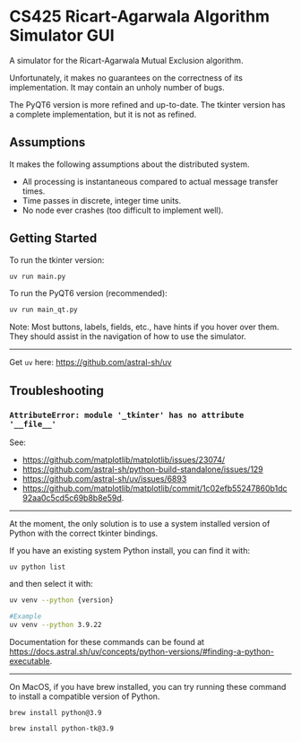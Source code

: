 # CS425 Ricart-Agarwala Algorithm Simulator GUI

A simulator for the Ricart-Agarwala Mutual Exclusion algorithm.

Unfortunately, it makes no guarantees on the correctness of its implementation. It may contain an unholy number of bugs.

The PyQT6 version is more refined and up-to-date. The tkinter version has a complete implementation, but it is not as refined.

## Assumptions

It makes the following assumptions about the distributed system.

- All processing is instantaneous compared to actual message transfer times.
- Time passes in discrete, integer time units.
- No node ever crashes (too difficult to implement well).

## Getting Started

To run the tkinter version:

```bash
uv run main.py
```

To run the PyQT6 version (recommended):

```bash
uv run main_qt.py
```

Note: Most buttons, labels, fields, etc., have hints if you hover over them. They should assist in the navigation of how to use the simulator.

---

Get `uv` here: <https://github.com/astral-sh/uv>

## Troubleshooting

### `AttributeError: module '_tkinter' has no attribute '__file__'`

See:

- <https://github.com/matplotlib/matplotlib/issues/23074/>
- <https://github.com/astral-sh/python-build-standalone/issues/129>
- <https://github.com/astral-sh/uv/issues/6893>
- <https://github.com/matplotlib/matplotlib/commit/1c02efb55247860b1dc92aa0c5cd5c69b8b8e59d>.

---

At the moment, the only solution is to use a system installed version of Python with the correct tkinter bindings.

If you have an existing system Python install, you can find it with:

```
uv python list
```

and then select it with:

```bash
uv venv --python {version}

#Example
uv venv --python 3.9.22
```

Documentation for these commands can be found at <https://docs.astral.sh/uv/concepts/python-versions/#finding-a-python-executable>.

---

On MacOS, if you have brew installed, you can try running these command to install a compatible version of Python.

```
brew install python@3.9

brew install python-tk@3.9
```
